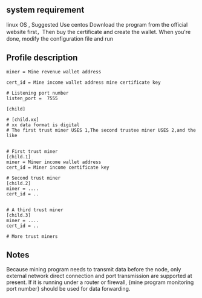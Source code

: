 ## system requirement
linux OS , Suggested Use centos 
Download the program from the official website first，Then buy the certificate and create the wallet.
When you're done, modify the configuration file and run


## Profile description
```
miner = Mine revenue wallet address

cert_id = Mine income wallet address mine certificate key 

# Listening port number
listen_port =  7555

[child]

# [child.xx]
# xx data format is digital
# The first trust miner USES 1,The second trustee miner USES 2,and the like


# First trust miner
[child.1]
miner = Miner income wallet address
cert_id = Miner income certificate key

# Second trust miner
[child.2]
miner = ....
cert_id = ..


# A third trust miner
[child.3]
miner = ....
cert_id = ..

# More trust miners
```


## Notes
Because mining program needs to transmit data before the node, only external network direct connection and port transmission are supported at present.
If it is running under a router or firewall, {mine program monitoring port number} should be used for data forwarding.
